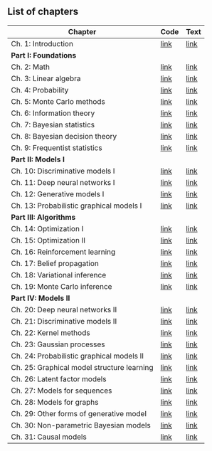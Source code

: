 ## List of chapters

[intro-code]: https://github.com/probml/pyprobml/blob/master/notebooks/intro/README.md
[intro-html]: https://htmlpreview.github.io/?https://github.com/probml/pyprobml/blob/master/chapters/intro/index.html

[linalg-code]: https://github.com/probml/pyprobml/blob/master/notebooks/linalg/README.md
[linalg-html]: https://htmlpreview.github.io/?https://github.com/probml/pyprobml/blob/master/chapters/linalg/index.html

[math-code]: https://github.com/probml/pyprobml/blob/master/notebooks/math/README.md
[math-html]: https://htmlpreview.github.io/?https://github.com/probml/pyprobml/blob/master/chapters/math/index.html

[prob-code]: https://github.com/probml/pyprobml/blob/master/notebooks/prob/README.md
[prob-html]: https://htmlpreview.github.io/?https://github.com/probml/pyprobml/blob/master/chapters/prob/index.html

[mc-code]: https://github.com/probml/pyprobml/blob/master/notebooks/mc/README.md
[mc-html]: https://htmlpreview.github.io/?https://github.com/probml/pyprobml/blob/master/chapters/mc/index.html

[info-code]: https://github.com/probml/pyprobml/blob/master/notebooks/info/README.md
[info-html]: https://htmlpreview.github.io/?https://github.com/probml/pyprobml/blob/master/chapters/info/index.html

[bayes-code]: https://github.com/probml/pyprobml/blob/master/notebooks/bayes/README.md
[bayes-html]: https://htmlpreview.github.io/?https://github.com/probml/pyprobml/blob/master/chapters/bayes/index.html

[dtheory-code]: https://github.com/probml/pyprobml/blob/master/notebooks/dtheory/README.md
[dtheory-html]: https://htmlpreview.github.io/?https://github.com/probml/pyprobml/blob/master/chapters/dtheory/index.html

[freq-code]: https://github.com/probml/pyprobml/blob/master/notebooks/freq/README.md
[freq-html]: https://htmlpreview.github.io/?https://github.com/probml/pyprobml/blob/master/chapters/freq/index.html

[discrim1-code]: https://github.com/probml/pyprobml/blob/master/notebooks/discrim1/README.md
[discrim1-html]: https://htmlpreview.github.io/?https://github.com/probml/pyprobml/blob/master/chapters/discrim1/index.html

[dnn1-code]: https://github.com/probml/pyprobml/blob/master/notebooks/dnn1/README.md
[dnn1-html]: https://htmlpreview.github.io/?https://github.com/probml/pyprobml/blob/master/chapters/dnn1/index.html

[genmo1-code]: https://github.com/probml/pyprobml/blob/master/notebooks/genmo1/README.md
[genmo1-html]: https://htmlpreview.github.io/?https://github.com/probml/pyprobml/blob/master/chapters/genmo1/index.html

[pgm1-code]: https://github.com/probml/pyprobml/blob/master/notebooks/pgm1/README.md
[pgm1-html]: https://htmlpreview.github.io/?https://github.com/probml/pyprobml/blob/master/chapters/pgm1/index.html

[opt1-code]: https://github.com/probml/pyprobml/blob/master/notebooks/opt1/README.md
[opt1-html]: https://htmlpreview.github.io/?https://github.com/probml/pyprobml/blob/master/chapters/opt1/index.html

[opt2-code]: https://github.com/probml/pyprobml/blob/master/notebooks/opt2/README.md
[opt2-html]: https://htmlpreview.github.io/?https://github.com/probml/pyprobml/blob/master/chapters/opt2/index.html

[rl-code]: https://github.com/probml/pyprobml/blob/master/notebooks/rl/README.md
[rl-html]: https://htmlpreview.github.io/?https://github.com/probml/pyprobml/blob/master/chapters/rl/index.html

[bp-code]: https://github.com/probml/pyprobml/blob/master/notebooks/bp/README.md
[bp-html]: https://htmlpreview.github.io/?https://github.com/probml/pyprobml/blob/master/chapters/bp/index.html

[vi-code]: https://github.com/probml/pyprobml/blob/master/notebooks/vi/README.md
[vi-html]: https://htmlpreview.github.io/?https://github.com/probml/pyprobml/blob/master/chapters/vi/index.html

[mcmc-code]: https://github.com/probml/pyprobml/blob/master/notebooks/mcmc/README.md
[mcmc-html]: https://htmlpreview.github.io/?https://github.com/probml/pyprobml/blob/master/chapters/mcmc/index.html

[dnn2-code]: https://github.com/probml/pyprobml/blob/master/notebooks/dnn2/README.md
[dnn2-html]: https://htmlpreview.github.io/?https://github.com/probml/pyprobml/blob/master/chapters/dnn2/index.html

[discrim2-code]: https://github.com/probml/pyprobml/blob/master/notebooks/discrim2/README.md
[discrim2-html]: https://htmlpreview.github.io/?https://github.com/probml/pyprobml/blob/master/chapters/discrim2/index.html

[kernels-code]: https://github.com/probml/pyprobml/blob/master/notebooks/kernels/README.md
[kernels-html]: https://htmlpreview.github.io/?https://github.com/probml/pyprobml/blob/master/chapters/kernels/index.html

[gp-code]: https://github.com/probml/pyprobml/blob/master/notebooks/gp/README.md
[gp-html]: https://htmlpreview.github.io/?https://github.com/probml/pyprobml/blob/master/chapters/gp/index.html

[pgm2-code]: https://github.com/probml/pyprobml/blob/master/notebooks/pgm2/README.md
[pgm2-html]: https://htmlpreview.github.io/?https://github.com/probml/pyprobml/blob/master/chapters/pgm2/index.html

[pgmstruct-code]: https://github.com/probml/pyprobml/blob/master/notebooks/pgmstruct/README.md
[pgmstruct-html]: https://htmlpreview.github.io/?https://github.com/probml/pyprobml/blob/master/chapters/pgmstruct/index.html

[lvm-code]: https://github.com/probml/pyprobml/blob/master/notebooks/lvm/README.md
[lvm-html]: https://htmlpreview.github.io/?https://github.com/probml/pyprobml/blob/master/chapters/lvm/index.html

[seq-code]: https://github.com/probml/pyprobml/blob/master/notebooks/seq/README.md
[seq-html]: https://htmlpreview.github.io/?https://github.com/probml/pyprobml/blob/master/chapters/seq/index.html

[graph-code]: https://github.com/probml/pyprobml/blob/master/notebooks/graph/README.md
[graph-html]: https://htmlpreview.github.io/?https://github.com/probml/pyprobml/blob/master/chapters/graph/index.html

[gan-code]: https://github.com/probml/pyprobml/blob/master/notebooks/gan/README.md
[gan-html]: https://htmlpreview.github.io/?https://github.com/probml/pyprobml/blob/master/chapters/gan/index.html

[npbayes-code]: https://github.com/probml/pyprobml/blob/master/notebooks/npbayes/README.md
[npbayes-html]: https://htmlpreview.github.io/?https://github.com/probml/pyprobml/blob/master/chapters/npbayes/index.html

[causal-code]: https://github.com/probml/pyprobml/blob/master/notebooks/causal/README.md
[causal-html]: https://htmlpreview.github.io/?https://github.com/probml/pyprobml/blob/master/chapters/causal/index.html




|Chapter|Code|Text|
|-------|----|----|
|Ch. 1: Introduction|[link][intro-code]|[link][intro-html]|
|<b>Part I: Foundations</b>|||
|Ch. 2: Math|[link][math-code]|[link][math-html]|
|Ch. 3: Linear algebra|[link][linalg-code]|[link][linalg-html]|
|Ch. 4: Probability|[link][prob-code]|[link][prob-html]|
|Ch. 5: Monte Carlo methods|[link][mc-code]|[link][mc-html]|
|Ch. 6: Information theory|[link][info-code]|[link][info-html]|
|Ch. 7: Bayesian statistics|[link][bayes-code]|[link][bayes-html]|
|Ch. 8: Bayesian decision theory|[link][dtheory-code]|[link][dtheory-html]|
|Ch. 9: Frequentist statistics|[link][freq-code]|[link][freq-html]|
|<b>Part II: Models I</b>|||
|Ch. 10: Discriminative models I|[link][discrim1-code]|[link][discrim1-html]|
|Ch. 11: Deep neural networks I|[link][dnn1-code]|[link][dnn1-html]|
|Ch. 12: Generative models I|[link][genmo1-code]|[link][genmo1-html]|
|Ch. 13: Probabilistic graphical models I|[link][pgm1-code]|[link][pgm1-html]|
|<b>Part III: Algorithms</b>|||
|Ch. 14: Optimization I|[link][opt1-code]|[link][opt1-html]|
|Ch. 15: Optimization II|[link][opt2-code]|[link][opt2-html]|
|Ch. 16: Reinforcement learning|[link][rl-code]|[link][rl-html]|
|Ch. 17: Belief propagation|[link][bp-code]|[link][bp-html]|
|Ch. 18: Variational inference|[link][vi-code]|[link][vi-html]|
|Ch. 19: Monte Carlo inference|[link][mcmc-code]|[link][mcmc-html]|
|<b>Part IV: Models II</b>|||
|Ch. 20: Deep neural networks II|[link][dnn2-code]|[link][dnn2-html]|
|Ch. 21: Discriminative models II|[link][discrim2-code]|[link][discrim2-html]|
|Ch. 22: Kernel methods|[link][kernels-code]|[link][kernels-html]|
|Ch. 23: Gaussian processes|[link][gp-code]|[link][gp-html]|
|Ch. 24: Probabilistic graphical models II|[link][pgm2-code]|[link][pgm2-html]|
|Ch. 25: Graphical model structure learning|[link][pgmstruct-code]|[link][pgmstruct-html]|
|Ch. 26: Latent factor models|[link][lvm-code]|[link][lvm-html]|
|Ch. 27: Models for sequences|[link][seq-code]|[link][seq-html]|
|Ch. 28: Models for graphs|[link][graph-code]|[link][graph-html]|
|Ch. 29: Other forms of generative model|[link][gan-code]|[link][gan-html]|
|Ch. 30: Non-parametric Bayesian  models|[link][npbayes-code]|[link][npbayes-html]|
|Ch. 31: Causal  models|[link][causal-code]|[link][causal-html]|

<!--
https://stackoverflow.com/questions/24580042/github-markdown-are-macros-and-variables-possible
-->



<!--
* [Ch. 1: Introduction](https://github.com/probml/pyprobml/blob/master/chapters/intro/README.md)
* [Ch. 2: Linear algebra](https://github.com/probml/pyprobml/blob/master/chapters/linalg/README.md)
-->

